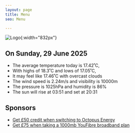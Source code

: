 ```yaml
---
layout: page
title: Menu
seo: Menu

---
```


![Logo](/images/logo.jpg){:width="832px"}

<!-- weather_marker starts -->
## On Sunday, 29 June 2025

- The average temperature today is 17.42˚C,
- With highs of 18.3˚C and lows of 17.05˚C,
- It may feel like 17.46˚C with overcast clouds
- The wind speed is 2.24m/s and visibility is 10000m
- The pressure is 1025hPa and humidity is 86%
- The sun will rise at 03:51 and set at 20:31

<!-- weather_marker ends -->

## Sponsors

- [Get £50 credit when switching to Octopus Energy](https://bit.ly/3oD1nnS)
- [Get £75 when taking a 1000mb YouFibre broadband plan](https://aklam.io/91zWhU?)
